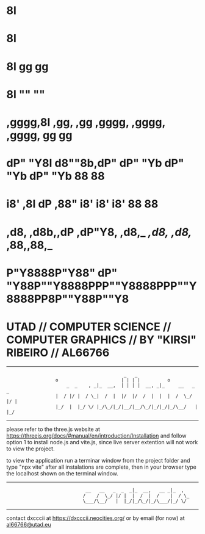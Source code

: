 #
#                       8I                                                         
#                       8I                                                         
#                       8I                                                gg    gg  
#                       8I                                                ""    ""  
#                  ,gggg,8I     ,gg,   ,gg   ,gggg,    ,gggg,    ,gggg,   gg    gg  
#                 dP"  "Y8I    d8""8b,dP"   dP"  "Yb  dP"  "Yb  dP"  "Yb  88    88  
#                i8'    ,8I   dP   ,88"    i8'       i8'       i8'        88    88  
#               ,d8,   ,d8b,,dP  ,dP"Y8,  ,d8,_    _,d8,_    _,d8,_    __,88,__,88,_
#               P"Y8888P"Y88"  dP"   "Y88P""Y8888PPP""Y8888PPP""Y8888PP8P""Y88P""Y8 
                                                                    
#           UTAD // COMPUTER SCIENCE // COMPUTER GRAPHICS // BY "KIRSI" RIBEIRO // AL66766
_____________________________________________________________________________________________________
                                               _   _                           
                      o                       | | | |          o               
                          _  _    , _|_  __,  | | | |  __, _|_     __   _  _   
                      |  / |/ |  / \_|  /  |  |/  |/  /  |  |  |  /  \_/ |/ |  
                      |_/  |  |_/ \/ |_/\_/|_/|__/|__/\_/|_/|_/|_/\__/   |  |_/
_____________________________________________________________________________________________________

please refer to the three.js website at https://threejs.org/docs/#manual/en/introduction/Installation
and follow option 1 to install node.js and vite.js, since live server extention will not work to view
the project.

to view the application run a terminar window from the project folder and type "npx vite" after all 
instalations are complete, then in your browser type the localhost shown on the terminal window.
_____________________________________________________________________________________________________                                                                    
                                 __   __   _  _  _|_  __,   __ _|_  ,  
                                /    /  \_/ |/ |  |  /  |  /    |  / \_
                                \___/\__/   |  |_/|_/\_/|_/\___/|_/ \/ 
_____________________________________________________________________________________________________                                        

contact dxcccii at https://dxcccii.neocities.org/ or by email (for now) at al66766@utad.eu

                                                                    

